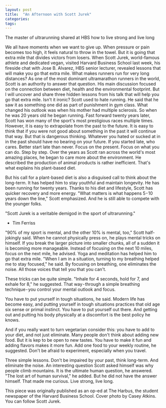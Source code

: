 ```yaml
---
layout: post
title:  "An Afternoon with Scott Jurek"
categories: 
tags:
---
```

The master of ultrarunning shared at HBS how to live strong and live long

We all have moments when we want to give up. When pressure or pain becomes too high, it feels natural to throw in the towel. But it is going that extra mile that divides victors from losers. When Scott Jurek, world-famous athlete and dedicated vegan, visited Harvard Business School last week, his fireside chat with Jose B. Alvarez, HBS senior lecturer, revealed lessons that will make you go that extra mile.
What makes runners run for very long distances? As one of the most dominant ultramarathon runners in the world, Scott is an authority to answer that question. His main discussion focused on the connection between diet, health and the environmental footprint. But I will uncover and share three hidden lessons from his talk that will help you go that extra mile.
Isn't it ironic? Scott used to hate running. He said that he saw it as something one did as part of punishment in gym class. What changed his outlook was when his mother had multiple sclerosis. So when he was 20 years old he began running. Fast forward twenty years later, Scott has won many of the sport's most prestigious races multiple times.
However, it is easy to extrapolate from the past to the future. It is easy to think that if you were not good about something in the past it will continue that way. But that is dangerous thinking. Whatever you hated or sucked at in in the past should have no bearing on your future. If you started late, who cares. Better start late than never. Focus on the present. Focus on what you can do. Step by step.
Over the years as Scott ran across the world's most amazing places, he began to care more about the environment. He described the production of animal products is rather inefficient. That's what explains his plant-based diet.

But his call for a plant-based diet is also a disguised call to think about the long-term. It has helped him to stay youthful and maintain longevity. He has been running for twenty years. Thanks to his diet and lifestyle, Scott has quicker recovery and more energy. "What matters is what happens 5 - 10 years down the line," Scott emphasized. And he is still able to compete with the younger folks.

"Scott Jurek is a veritable demigod in the sport of ultrarunning."
- Tim Ferriss
  
"90% of my sport is mental, and the other 10% is mental, too," Scott half-jokingly said. When he cannot physically press on, he plays mental tricks on himself. If you break the larger picture into smaller chunks, all of a sudden it is becoming more manageable. Instead of focusing on the next 10 miles, focus on the next mile, he advised.
Yoga and meditation has helped him to go that extra mile. "When I am in a situation, turning to my breathing helped me to stay focused," he said. By focusing on breathing, one eliminates the noise. All those voices that tell you that you can't.

These tricks can be quite simple. "Inhale for 4 seconds, hold for 7, and exhale for 8," he suggested. That way - through a simple breathing technique - you control your mental outlook and focus.

You have to put yourself in tough situations, he said. Modern life has become easy, and putting yourself in tough situations practices that old age six sense or primal instinct. You have to put yourself out there. And getting out and putting his body physically at a discomfort is the best policy he knows.

And if you really want to turn vegetarian consider this: you have to add to your diet, and not just eliminate. Many people don't think about adding new food. But it is kep to be open to new tastes. You have to make it fun and adding flavors makes it more fun. Add one food to your weekly routine, he suggested. Don't be afraid to experiment, especially when you travel.

Three simple lessons. Don't be impaired by your past, think long-term. And eliminate the noise. An interesting question Scott asked himself was why people climb mountains. It is the ultimate human question, he answered. "The lost art of human survival," he added. But he did not have the answer himself. That made me curious. Live strong, live long.

This piece was originally published as an op-ed at The Harbus, the student newspaper of the Harvard Business School. Cover photo by Casey Atkins. You can follow Scott Jurek.
